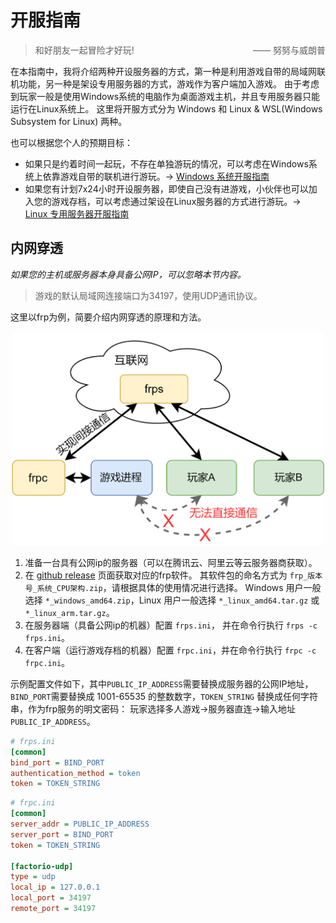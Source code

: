 # 开服指南

> <p style="text-align:left;">和好朋友一起冒险才好玩!<span style="float:right;">—— 努努与威朗普</span></p>

在本指南中，我将介绍两种开设服务器的方式，第一种是利用游戏自带的局域网联机功能，另一种是架设专用服务器的方式，游戏作为客户端加入游戏。
由于考虑到玩家一般是使用Windows系统的电脑作为桌面游戏主机，并且专用服务器只能运行在Linux系统上。
这里将开服方式分为 Windows 和 Linux & WSL(Windows Subsystem for Linux) 两种。

也可以根据您个人的预期目标：

- 如果只是约着时间一起玩，不存在单独游玩的情况，可以考虑在Windows系统上依靠游戏自带的联机进行游玩。→ [Windows 系统开服指南](windows.md)
- 如果您有计划7x24小时开设服务器，即使自己没有进游戏，小伙伴也可以加入您的游戏存档，可以考虑通过架设在Linux服务器的方式进行游玩。→ [Linux 专用服务器开服指南](linux.md)


## 内网穿透

*如果您的主机或服务器本身具备公网IP，可以忽略本节内容。*

> 游戏的默认局域网连接端口为34197，使用UDP通讯协议。


这里以frp为例，简要介绍内网穿透的原理和方法。

<center>
    <img src="images/frp.png" style="width:500px;"/>
</center>

1. 准备一台具有公网ip的服务器（可以在腾讯云、阿里云等云服务器商获取）。
2. 在 [github release](https://github.com/fatedier/frp/releases) 页面获取对应的frp软件。
    其软件包的命名方式为 `frp_版本号_系统_CPU架构.zip`，请根据具体的使用情况进行选择。
    Windows 用户一般选择 `*_windows_amd64.zip`，Linux 用户一般选择 `*_linux_amd64.tar.gz` 或 `*_linux_arm.tar.gz`。
3. 在服务器端（具备公网ip的机器）配置 `frps.ini`， 并在命令行执行 `frps -c frps.ini`。
4. 在客户端（运行游戏存档的机器）配置 `frpc.ini`，并在命令行执行 `frpc -c frpc.ini`。


示例配置文件如下，其中`PUBLIC_IP_ADDRESS`需要替换成服务器的公网IP地址，`BIND_PORT`需要替换成 1001-65535 的整数数字，`TOKEN_STRING` 替换成任何字符串，作为frp服务的明文密码：
玩家选择多人游戏→服务器直连→输入地址`PUBLIC_IP_ADDRESS`。

```ini
# frps.ini
[common]
bind_port = BIND_PORT
authentication_method = token
token = TOKEN_STRING
```

```ini 
# frpc.ini
[common]
server_addr = PUBLIC_IP_ADDRESS
server_port = BIND_PORT
token = TOKEN_STRING

[factorio-udp]
type = udp
local_ip = 127.0.0.1
local_port = 34197
remote_port = 34197
```
